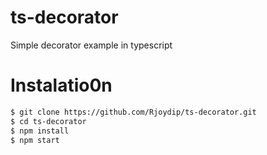 # ts-decorator
Simple decorator example in typescript

# Instalatio0n

```sh
$ git clone https://github.com/Rjoydip/ts-decorator.git
$ cd ts-decorator
$ npm install
$ npm start 
```
